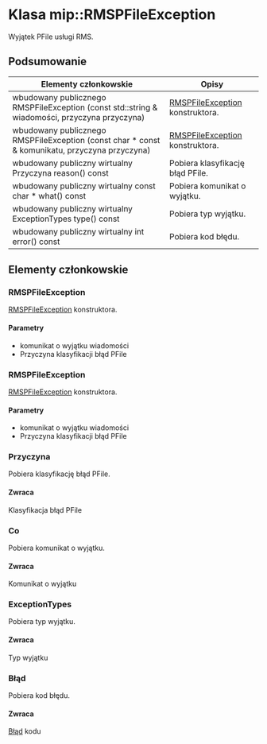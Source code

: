 # <a name="class-miprmspfileexception"></a>Klasa mip::RMSPFileException 
Wyjątek PFile usługi RMS.
  
## <a name="summary"></a>Podsumowanie
 Elementy członkowskie                        | Opisy                                
--------------------------------|---------------------------------------------
wbudowany publicznego RMSPFileException (const std::string & wiadomości, przyczyna przyczyna)  |  [RMSPFileException](#classmip_1_1_r_m_s_p_file_exception) konstruktora.
wbudowany publicznego RMSPFileException (const char * const & komunikatu, przyczyna przyczyna)  |  [RMSPFileException](#classmip_1_1_r_m_s_p_file_exception) konstruktora.
wbudowany publiczny wirtualny Przyczyna reason() const  |  Pobiera klasyfikację błąd PFile.
wbudowany publiczny wirtualny const char * what() const  |  Pobiera komunikat o wyjątku.
wbudowany publiczny wirtualny ExceptionTypes type() const  |  Pobiera typ wyjątku.
wbudowany publiczny wirtualny int error() const  |  Pobiera kod błędu.
  
## <a name="members"></a>Elementy członkowskie
  
### <a name="rmspfileexception"></a>RMSPFileException
[RMSPFileException](#classmip_1_1_r_m_s_p_file_exception) konstruktora.
  
#### <a name="parameters"></a>Parametry
* komunikat o wyjątku wiadomości 
* Przyczyna klasyfikacji błąd PFile
  
### <a name="rmspfileexception"></a>RMSPFileException
[RMSPFileException](#classmip_1_1_r_m_s_p_file_exception) konstruktora.
  
#### <a name="parameters"></a>Parametry
* komunikat o wyjątku wiadomości 
* Przyczyna klasyfikacji błąd PFile
  
### <a name="reason"></a>Przyczyna
Pobiera klasyfikację błąd PFile.
  
#### <a name="returns"></a>Zwraca
Klasyfikacja błąd PFile
  
### <a name="what"></a>Co
Pobiera komunikat o wyjątku.
  
#### <a name="returns"></a>Zwraca
Komunikat o wyjątku
  
### <a name="exceptiontypes"></a>ExceptionTypes
Pobiera typ wyjątku.
  
#### <a name="returns"></a>Zwraca
Typ wyjątku
  
### <a name="error"></a>Błąd
Pobiera kod błędu.
  
#### <a name="returns"></a>Zwraca
[Błąd](#classmip_1_1_error) kodu